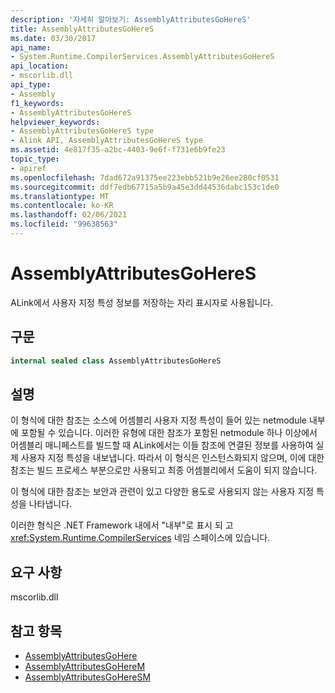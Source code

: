 ```yaml
---
description: '자세히 알아보기: AssemblyAttributesGoHereS'
title: AssemblyAttributesGoHereS
ms.date: 03/30/2017
api_name:
- System.Runtime.CompilerServices.AssemblyAttributesGoHereS
api_location:
- mscorlib.dll
api_type:
- Assembly
f1_keywords:
- AssemblyAttributesGoHereS
helpviewer_keywords:
- AssemblyAttributesGoHereS type
- Alink API, AssemblyAttributesGoHereS type
ms.assetid: 4e817f35-a2bc-4403-9e6f-f731e6b9fe23
topic_type:
- apiref
ms.openlocfilehash: 7dad672a91375ee223ebb521b9e26ee280cf0531
ms.sourcegitcommit: ddf7edb67715a5b9a45e3dd44536dabc153c1de0
ms.translationtype: MT
ms.contentlocale: ko-KR
ms.lasthandoff: 02/06/2021
ms.locfileid: "99638563"
---
```

# <a name="assemblyattributesgoheres"></a>AssemblyAttributesGoHereS

ALink에서 사용자 지정 특성 정보를 저장하는 자리 표시자로 사용됩니다.

## <a name="syntax"></a>구문

```csharp
internal sealed class AssemblyAttributesGoHereS
```

## <a name="remarks"></a>설명

이 형식에 대한 참조는 소스에 어셈블리 사용자 지정 특성이 들어 있는 netmodule 내부에 포함될 수 있습니다. 이러한 유형에 대한 참조가 포함된 netmodule 하나 이상에서 어셈블리 매니페스트를 빌드할 때 ALink에서는 이들 참조에 연결된 정보를 사용하여 실제 사용자 지정 특성을 내보냅니다. 따라서 이 형식은 인스턴스화되지 않으며, 이에 대한 참조는 빌드 프로세스 부분으로만 사용되고 최종 어셈블리에서 도움이 되지 않습니다.

이 형식에 대한 참조는 보안과 관련이 있고 다양한 용도로 사용되지 않는 사용자 지정 특성을 나타냅니다.

이러한 형식은 .NET Framework 내에서 "내부"로 표시 되 고 <xref:System.Runtime.CompilerServices> 네임 스페이스에 있습니다.

## <a name="requirements"></a>요구 사항

mscorlib.dll

## <a name="see-also"></a>참고 항목

- [AssemblyAttributesGoHere](assemblyattributesgohere.md)
- [AssemblyAttributesGoHereM](assemblyattributesgoherem.md)
- [AssemblyAttributesGoHereSM](assemblyattributesgoheresm.md)
